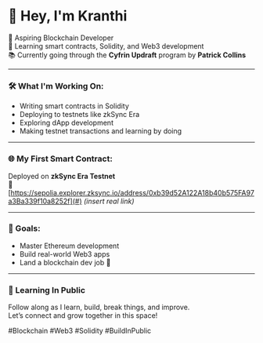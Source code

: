 # 👋 Hey, I'm Kranthi

🚀 Aspiring Blockchain Developer  
🧱 Learning smart contracts, Solidity, and Web3 development  
📚 Currently going through the **Cyfrin Updraft** program by **Patrick Collins**

---

### 🛠️ What I'm Working On:
- Writing smart contracts in Solidity
- Deploying to testnets like zkSync Era
- Exploring dApp development
- Making testnet transactions and learning by doing

---

### 🌐 My First Smart Contract:
Deployed on **zkSync Era Testnet**  
🔗 [https://sepolia.explorer.zksync.io/address/0xb39d52A122A18b40b575FA97a3Ba339f10a8252f](#) *(insert real link)*

---

### 📌 Goals:
- Master Ethereum development
- Build real-world Web3 apps
- Land a blockchain dev job 💼

---

### 🧠 Learning In Public
Follow along as I learn, build, break things, and improve.  
Let’s connect and grow together in this space!

#Blockchain #Web3 #Solidity #BuildInPublic
